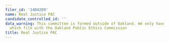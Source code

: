 ```yaml
---
filer_id: '1404289'
name: Real Justice PAC
candidate_controlled_id: ''
data_warning: This committee is formed outside of Oakland. We only have data on committees
  which file with the Oakland Public Ethics Commission
title: Real Justice PAC
---
```

